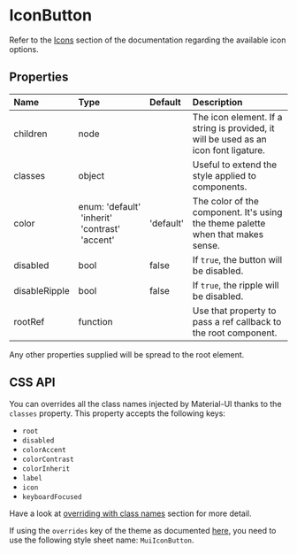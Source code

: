 # IconButton

Refer to the [Icons](/style/icons) section of the documentation
regarding the available icon options.

## Properties
| Name | Type | Default | Description |
|:-----|:-----|:--------|:------------|
| children | node |  | The icon element. If a string is provided, it will be used as an icon font ligature. |
| classes | object |  | Useful to extend the style applied to components. |
| color | enum:&nbsp;'default'<br>&nbsp;'inherit'<br>&nbsp;'contrast'<br>&nbsp;'accent'<br> | 'default' | The color of the component. It's using the theme palette when that makes sense. |
| disabled | bool | false | If `true`, the button will be disabled. |
| disableRipple | bool | false | If `true`, the ripple will be disabled. |
| rootRef | function |  | Use that property to pass a ref callback to the root component. |

Any other properties supplied will be spread to the root element.

## CSS API

You can overrides all the class names injected by Material-UI thanks to the `classes` property.
This property accepts the following keys:
- `root`
- `disabled`
- `colorAccent`
- `colorContrast`
- `colorInherit`
- `label`
- `icon`
- `keyboardFocused`

Have a look at [overriding with class names](/customization/overrides#overriding-with-class-names)
section for more detail.

If using the `overrides` key of the theme as documented
[here](/customization/themes#customizing-all-instances-of-a-component-type),
you need to use the following style sheet name: `MuiIconButton`.
